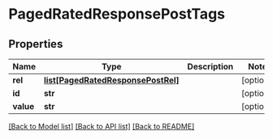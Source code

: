 # PagedRatedResponsePostTags

## Properties
Name | Type | Description | Notes
------------ | ------------- | ------------- | -------------
**rel** | [**list[PagedRatedResponsePostRel]**](PagedRatedResponsePostRel.md) |  | [optional] 
**id** | **str** |  | [optional] 
**value** | **str** |  | [optional] 

[[Back to Model list]](../README.md#documentation-for-models) [[Back to API list]](../README.md#documentation-for-api-endpoints) [[Back to README]](../README.md)


